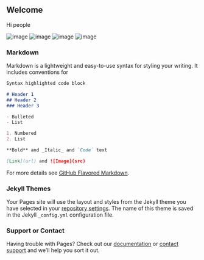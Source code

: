 ## Welcome

Hi people

![image](https://media.giphy.com/media/CzOyYpyNqbT8c/giphy.gif)
![image](http://vignette2.wikia.nocookie.net/plantsvszombies/images/a/a7/Frog_mlg.gif/revision/latest?cb=20160415014638)
![image](http://i.imgur.com/iYjFs9i.gif)
![image](https://lh5.googleusercontent.com/L_SePtL33iMMHdmYY-0oTrtdBYE_yFVr71k5jgVP9nwJk6R8MHIo98Ml5IEU2j1c83I5qya4esUh_moRyQkb1Nqtu-uWPHcISufLqUVVIj24xqsrQoFL2T9RLe8wmlQOJd-_CnXkVg)
### Markdown

Markdown is a lightweight and easy-to-use syntax for styling your writing. It includes conventions for

```markdown
Syntax highlighted code block

# Header 1
## Header 2
### Header 3

- Bulleted
- List

1. Numbered
2. List

**Bold** and _Italic_ and `Code` text

[Link](url) and ![Image](src)
```

For more details see [GitHub Flavored Markdown](https://guides.github.com/features/mastering-markdown/).

### Jekyll Themes

Your Pages site will use the layout and styles from the Jekyll theme you have selected in your [repository settings](https://github.com/Trenton2632/trenton2632.github.io/settings). The name of this theme is saved in the Jekyll `_config.yml` configuration file.

### Support or Contact

Having trouble with Pages? Check out our [documentation](https://help.github.com/categories/github-pages-basics/) or [contact support](https://github.com/contact) and we’ll help you sort it out.
